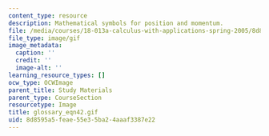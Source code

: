 ```yaml
---
content_type: resource
description: Mathematical symbols for position and momentum.
file: /media/courses/18-013a-calculus-with-applications-spring-2005/8d8595a5feae55e35ba24aaaf3387e22_glossary_eqn42.gif
file_type: image/gif
image_metadata:
  caption: ''
  credit: ''
  image-alt: ''
learning_resource_types: []
ocw_type: OCWImage
parent_title: Study Materials
parent_type: CourseSection
resourcetype: Image
title: glossary_eqn42.gif
uid: 8d8595a5-feae-55e3-5ba2-4aaaf3387e22
---
```

